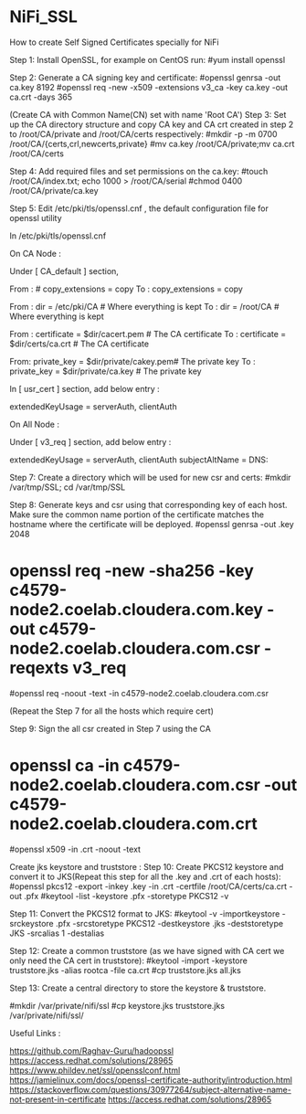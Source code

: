 # NiFi_SSL
How to create Self Signed Certificates specially for NiFi


Step 1: Install OpenSSL, for example on CentOS run:
#yum install openssl
 
Step 2: Generate a CA signing key and certificate:
#openssl genrsa -out ca.key 8192
#openssl req -new -x509 -extensions v3_ca -key ca.key -out ca.crt -days 365
 
(Create CA with Common Name(CN) set with name 'Root CA')
Step 3: Set up the CA directory structure and copy CA key and CA crt created in step 2 to /root/CA/private and /root/CA/certs respectively:
#mkdir -p -m 0700 /root/CA/{certs,crl,newcerts,private}
#mv ca.key /root/CA/private;mv ca.crt /root/CA/certs
 
Step 4: Add required files and set permissions on the ca.key:
#touch /root/CA/index.txt; echo 1000 > /root/CA/serial
#chmod 0400 /root/CA/private/ca.key

Step 5: Edit /etc/pki/tls/openssl.cnf , the default configuration file for openssl utility

In /etc/pki/tls/openssl.cnf

On CA Node :

Under [ CA_default ] section,

From : # copy_extensions = copy
To :   copy_extensions = copy


From : dir		= /etc/pki/CA		# Where everything is kept
To :     dir		= /root/CA		      # Where everything is kept

From : certificate	= $dir/cacert.pem 	# The CA certificate
To :      certificate	= $dir/certs/ca.crt 	# The CA certificate


From: private_key	= $dir/private/cakey.pem# The private key
To :     private_key	= $dir/private/ca.key   # The private key

In [ usr_cert ]  section, add below entry :

extendedKeyUsage = serverAuth, clientAuth


On All Node :

Under [ v3_req ] section, add below entry :

extendedKeyUsage = serverAuth, clientAuth
subjectAltName = DNS:<Hostname>

Step 7: Create a directory which will be used for new csr and certs:
#mkdir /var/tmp/SSL; cd /var/tmp/SSL
 
Step 8: Generate keys and csr using that corresponding key of each host. Make sure the common name portion of the certificate matches the hostname where the certificate will be deployed.
#openssl genrsa -out <Hostname>.key 2048
# openssl req -new -sha256 -key c4579-node2.coelab.cloudera.com.key -out c4579-node2.coelab.cloudera.com.csr -reqexts v3_req
#openssl req -noout -text -in c4579-node2.coelab.cloudera.com.csr 

(Repeat the Step 7 for all the hosts which require cert)








Step 9: Sign the all csr created in Step 7 using the CA 

# openssl ca -in c4579-node2.coelab.cloudera.com.csr  -out c4579-node2.coelab.cloudera.com.crt
#openssl x509 -in <Hostname>.crt -noout -text

Create jks keystore and truststore :
Step 10: Create PKCS12 keystore and convert it to JKS(Repeat this step for all the .key and .crt of each hosts):
#openssl pkcs12 -export -inkey <hostname>.key -in <hostname>.crt -certfile /root/CA/certs/ca.crt -out <hostname>.pfx
#keytool -list -keystore <hostname>.pfx -storetype PKCS12 -v
 
Step 11: Convert the PKCS12 format to JKS:
#keytool -v -importkeystore -srckeystore <hostname>.pfx -srcstoretype PKCS12 -destkeystore <hostname>.jks -deststoretype JKS -srcalias 1 -destalias <hostname>
 
Step 12: Create a common truststore (as we have signed with CA cert we only need the CA cert in truststore):
#keytool -import -keystore truststore.jks -alias rootca -file ca.crt
#cp truststore.jks all.jks

Step 13: Create a central directory to store the keystore & truststore.

#mkdir /var/private/nifi/ssl
#cp keystore.jks truststore.jks /var/private/nifi/ssl/



Useful Links :
 
https://github.com/Raghav-Guru/hadoopssl
https://access.redhat.com/solutions/28965
https://www.phildev.net/ssl/opensslconf.html
https://jamielinux.com/docs/openssl-certificate-authority/introduction.html
https://stackoverflow.com/questions/30977264/subject-alternative-name-not-present-in-certificate
https://access.redhat.com/solutions/28965
